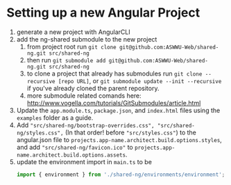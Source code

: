 # Setting up a new Angular Project

1. generate a new project with AngularCLI
2. add the ng-shared submodule to the new project
    1. from project root run `git clone git@github.com:ASWWU-Web/shared-ng.git src/shared-ng`
    2. then run `git submodule add git@github.com:ASWWU-Web/shared-ng.git src/shared-ng`
    3. to clone a project that already has submodules run `git clone --recursive [repo URL]`, or `git submodule update --init --recursive` if you've already cloned the parent repository.
    4. more submodule related comands here: http://www.vogella.com/tutorials/GitSubmodules/article.html
3. Update the `app.module.ts`, `package.json`, and `index.html` files using the `examples` folder as a guide.
4. Add `"src/shared-ng/bootstrap-overrides.css", "src/shared-ng/styles.css",` (In that order! before `"src/styles.css"`) to the angular.json file to `projects.app-name.architect.build.options.styles`, and add `"src/shared-ng/favicon.ico"` to `projects.app-name.architect.build.options.assets`.
5. update the environment import in `main.ts` to be 
   ```typescript
   import { environment } from './shared-ng/environments/environment';
   ```